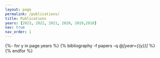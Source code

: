 ```yaml
---
layout: page
permalink: /publications/
title: Publications 
years: [2023, 2022, 2021, 2020, 2019,2018]
nav: true
nav_order: 1
---
```

<!-- _pages/publications.md -->
<div class="publications">

{%- for y in page.years %}
  {% bibliography -f papers -q @*[year={{y}}]* %}
{% endfor %}

</div>
